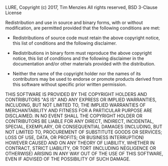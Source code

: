 LURE, Copyright (c) 2017, Tim Menzies
All rights reserved, BSD 3-Clause License

Redistribution and use in source and binary forms, with
or without modification, are permitted provided that
the following conditions are met:

* Redistributions of source code must retain the above
  copyright notice, this list of conditions and the 
  following disclaimer.

* Redistributions in binary form must reproduce the
  above copyright notice, this list of conditions and the 
  following disclaimer in the documentation and/or other 
  materials provided with the distribution.

* Neither the name of the copyright holder nor the names 
  of its contributors may be used to endorse or promote 
  products derived from this software without specific 
  prior written permission.

THIS SOFTWARE IS PROVIDED BY THE COPYRIGHT HOLDERS AND
CONTRIBUTORS "AS IS" AND ANY EXPRESS OR IMPLIED
WARRANTIES, INCLUDING, BUT NOT LIMITED TO, THE IMPLIED
WARRANTIES OF MERCHANTABILITY AND FITNESS FOR A
PARTICULAR PURPOSE ARE DISCLAIMED. IN NO EVENT SHALL
THE COPYRIGHT HOLDER OR CONTRIBUTORS BE LIABLE FOR ANY
DIRECT, INDIRECT, INCIDENTAL, SPECIAL, EXEMPLARY, OR
CONSEQUENTIAL DAMAGES (INCLUDING, BUT NOT LIMITED TO,
PROCUREMENT OF SUBSTITUTE GOODS OR SERVICES; LOSS OF
USE, DATA, OR PROFITS; OR BUSINESS INTERRUPTION)
HOWEVER CAUSED AND ON ANY THEORY OF LIABILITY, WHETHER
IN CONTRACT, STRICT LIABILITY, OR TORT (INCLUDING
NEGLIGENCE OR OTHERWISE) ARISING IN ANY WAY OUT OF THE
USE OF THIS SOFTWARE, EVEN IF ADVISED OF THE
POSSIBILITY OF SUCH DAMAGE.
